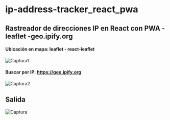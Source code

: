 # ip-address-tracker_react_pwa
## Rastreador de direcciones IP en React con PWA - leaflet -geo.ipify.org

#### Ubicación en mapa: leaflet - react-leaflet
![Captura1](https://user-images.githubusercontent.com/7141537/187097706-acd944f8-7f49-4f61-a1a9-f3baa201ff5d.PNG)

#### Buscar por IP: https://geo.ipify.org
![Captura2](https://user-images.githubusercontent.com/7141537/187097704-ef0bb4e2-91da-4fca-8934-f1a2f19ed8dd.PNG)

## Salida
![Captura](https://user-images.githubusercontent.com/7141537/187097705-fae39dab-4db3-4ee9-b150-529a0b1b1ee3.PNG)
